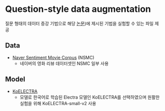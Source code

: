 # Question-style data augmentation

질문 형태의 데이터 증강 기법으로 해당 [논문](https://www.dbpia.co.kr/pdf/pdfView.do?nodeId=NODE11113862))에 제시된 기법을 실험할 수 있는 파일 제공

## Data
- [Naver Sentiment Movie Corpus](https://github.com/e9t/nsmc) (NSMC)
  - 네이버의 영화 리뷰 데이터셋인 NSMC 일부 사용

## Model
- [KoELECTRA](https://github.com/monologg/KoELECTRA)
  - 모델로 한국어로 학습된 Electra 모델인 KoELECTRA를 선택하였으며 원활한 실험을 위해 KoELECTRA-small-v2 사용
